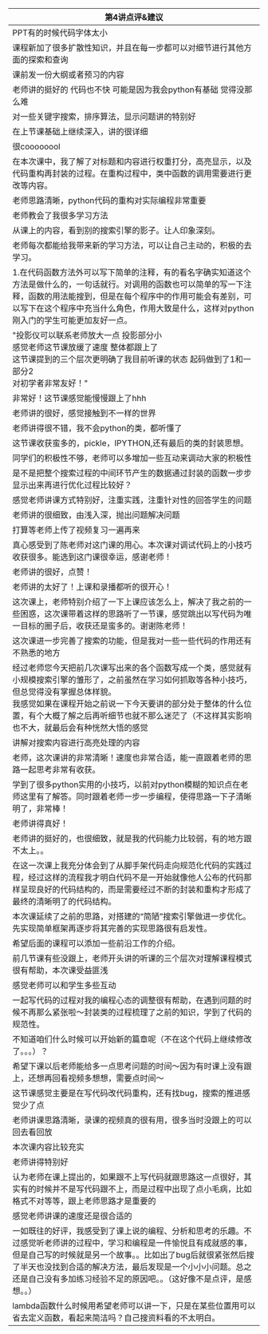 | 第4讲点评&建议 |
|--------------|
|PPT有的时候代码字体太小|
|课程新加了很多扩散性知识，并且在每一步都可以对细节进行其他方面的探索和查询|
|课前发一份大纲或者预习的内容|
|老师讲的挺好的 代码也不快 可能是因为我会python有基础 觉得没那么难|
|对一些关键字搜索，排序算法，显示问题讲的特别好|
|在上节课基础上继续深入，讲的很详细|
|很coooooool|
|在本次课中，我了解了对标题和内容进行权重打分，高亮显示，以及代码重构再封装的过程。在重构过程中，类中函数的调用需要进行更改等内容。|
|老师思路清晰，python代码的重构对实际编程非常重要|
|老师教会了我很多学习方法|
|从课上的内容，看到别的搜索引擎的影子。让人印象深刻。|
|老师每次都能给我带来新的学习方法，可以让自己主动的，积极的去学习。|
|1.在代码函数方法外可以写下简单的注释，有的看名字确实知道这个方法是做什么的，一句话就行。对调用的函数也可以简单的写一下注释，函数的用法能搜到，但是在每个程序中的作用可能会有差别，可以写下在这个程序中充当什么角色，作用大致是什么，这样对python刚入门的学生可能更加友好一点。|
|"投影仪可以联系老师放大一点 投影部分小<br>感觉老师这节课放缓了速度 整体都跟上了<br>这节课提到的三个层次更明确了我目前听课的状态 起码做到了1和一部分2  <br>对初学者非常友好！"|
|非常好！这节课感觉能慢慢跟上了hhh|
|老师讲的很好，感觉接触到不一样的世界|
|老师讲得很不错，我不会python的类，都听懂了|
|这节课收获蛮多的，pickle，IPYTHON,还有最后的类的封装思想。|
|同学们的积极性不够，老师可以多增加一些互动来调动大家的积极性|
|是不是把整个搜索过程的中间环节产生的数据通过封装的函数一步步显示出来再进行优化过程比较好？|
|感觉老师讲课方式特别好，注重实践，注重针对性的回答学生的问题|
|老师讲的很细致，由浅入深，抛出问题解决问题|
|打算等老师上传了视频复习一遍再来|
|真心感受到了陈老师对这门课的用心。本次课对调试代码上的小技巧收获很多。能选到这门课很幸运，感谢老师！|
|老师讲的很好，点赞！|
|老师讲的太好了！上课和录播都听的很开心！|
|这次课上，老师特别介绍了一下上课应该怎么上，解决了我之前的一些困惑，这次课带着这样的思路听了一节课，感觉跳出以写代码为唯一目标的圈子后，收获还是蛮多的。谢谢陈老师！|
|这次课进一步完善了搜索的功能，但是我对一些一些代码的作用还有不熟悉的地方|
|经过老师您今天把前几次课写出来的各个函数写成一个类，感觉就有小规模搜索引擎的雏形了，之前虽然在学习如何抓取等各种小技巧，但总觉得没有掌握总体样貌。<br/>我感觉如果在课程开始之前说一下今天要讲的部分处于整体的什么位置，有个大概了解之后再听细节也就不那么迷茫了（不这样其实影响也不大，就最后会有种恍然大悟的感觉|
|讲解对搜索内容进行高亮处理的内容|
|老师，这次课讲的非常清晰！速度也非常合适，能一直跟着老师的思路一起思考非常有收获。|
|学到了很多python实用的小技巧，以前对python模糊的知识点在老师这里有了解答。同时跟着老师一步一步编程，使得思路一下子清晰明了，非常棒！|
|老师讲得真好！|
|老师讲的挺好的，也很细致，就是我的代码能力比较弱，有的地方跟不太上。。|
|在这一次课上我充分体会到了从脚手架代码走向规范化代码的实践过程，经过这样的流程我才明白代码不是一开始就像他人公布的代码那样呈现良好的代码结构的，而是需要经过不断的封装和重构才形成了最终的清晰明了的代码结构。|
|本次课延续了之前的思路，对搭建的“简陋”搜索引擎做进一步优化。先实现简单框架再逐步将其完善的实现思路很有启发性。|
|希望后面的课程可以添加一些前沿工作的介绍。|
|前几节课有些没跟上，老师开头讲的听课的三个层次对理解课程模式很有帮助，本次课受益匪浅|
|感觉老师可以和学生多些互动|
|一起写代码的过程对我的编程心态的调整很有帮助，在遇到问题的时候不再那么紧张啦～封装类的过程梳理了之前的知识，学到了代码的规范性。|
|不知道咱们什么时候可以开始新的篇章呢（不在这个代码上继续修改了。。。）？|
|希望下课以后老师能给多一点思考问题的时间～因为有时课上没有跟上，还想再回看视频多想想，需要点时间～|
|这节课感觉主要是在写代码改代码重构，还有找bug，搜索的推进感觉少了点|
|老师讲课思路清晰，录课的视频真的很有用，很多当时没跟上的可以回去看回放|
|本次课内容比较充实|
|老师讲得特别好|
|认为老师在课上提出的，如果跟不上写代码就跟思路这一点很好，其实有的时候并不是写代码跟不上，而是过程中出现了点小毛病，比如格式不对等等，跟上老师思路才是重要的|
|感觉老师讲课的速度还是很合适的|
|一如既往的好评，我感受到了课上说的编程、分析和思考的乐趣。不过感觉听老师讲的过程中，学习和编程是一件愉悦且有成就感的事，但是自己写的时候就是另一个故事。。比如出了bug后就很紧张然后搜了半天也没找到合适的解决方法，最后发现是一个小小小问题。总之还是自己没有多加练习经验不足的原因吧。。（这好像不是点评，是感想。。）|
|lambda函数什么时候用希望老师可以讲一下，只是在某些位置用可以省去定义函数，看起来简洁吗？自己搜资料看的不太明白。|